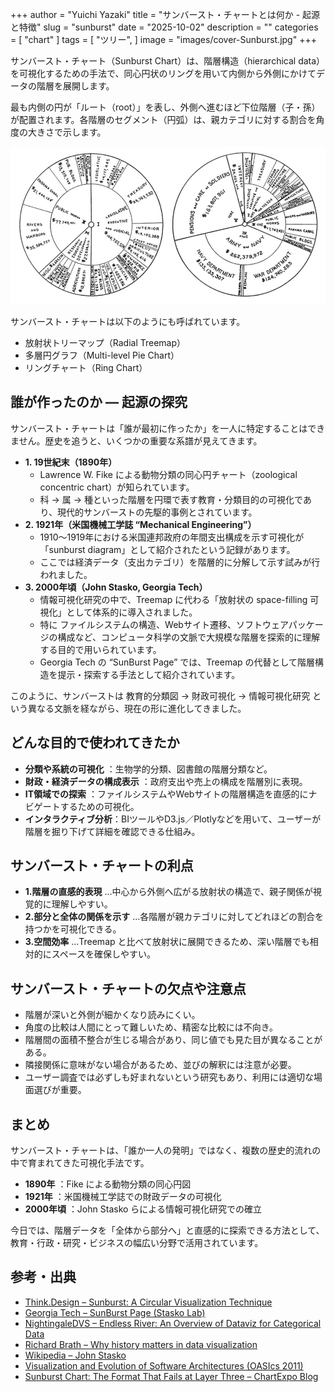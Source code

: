 +++
author = "Yuichi Yazaki"
title = "サンバースト・チャートとは何か - 起源と特徴"
slug = "sunburst"
date = "2025-10-02"
description = ""
categories = [
    "chart"
]
tags = [
    "ツリー",
]
image = "images/cover-Sunburst.jpg"
+++

サンバースト・チャート（Sunburst Chart）は、階層構造（hierarchical data） を可視化するための手法で、同心円状のリングを用いて内側から外側にかけてデータの階層を展開します。

最も内側の円が「ルート（root）」を表し、外側へ進むほど下位階層（子・孫）が配置されます。各階層のセグメント（円弧）は、親カテゴリに対する割合を角度の大きさで示します。

<!--more-->

![](images/cover-Sunburst.jpg)

サンバースト・チャートは以下のようにも呼ばれています。

- 放射状トリーマップ（Radial Treemap）
- 多層円グラフ（Multi-level Pie Chart）
- リングチャート（Ring Chart）


## 誰が作ったのか ― 起源の探究

サンバースト・チャートは「誰が最初に作ったか」を一人に特定することはできません。歴史を追うと、いくつかの重要な系譜が見えてきます。

- **1. 19世紀末（1890年）**
    - Lawrence W. Fike による動物分類の同心円チャート（zoological concentric chart）が知られています。
    - 科 → 属 → 種といった階層を円環で表す教育・分類目的の可視化であり、現代的サンバーストの先駆的事例とされています。
- **2. 1921年（米国機械工学誌 “Mechanical Engineering”）**
    - 1910〜1919年における米国連邦政府の年間支出構成を示す可視化が「sunburst diagram」として紹介されたという記録があります。
    - ここでは経済データ（支出カテゴリ）を階層的に分解して示す試みが行われました。
- **3. 2000年頃（John Stasko, Georgia Tech）**
    - 情報可視化研究の中で、Treemap に代わる「放射状の space-filling 可視化」として体系的に導入されました。
    - 特に ファイルシステムの構造、Webサイト遷移、ソフトウェアパッケージの構成など、コンピュータ科学の文脈で大規模な階層を探索的に理解する目的で用いられています。
    - Georgia Tech の “SunBurst Page” では、Treemap の代替として階層構造を提示・探索する手法として紹介されています。

このように、サンバーストは 教育的分類図 → 財政可視化 → 情報可視化研究 という異なる文脈を経ながら、現在の形に進化してきました。



## どんな目的で使われてきたか

- **分類や系統の可視化** ：生物学的分類、図書館の階層分類など。
- **財政・経済データの構成表示** ：政府支出や売上の構成を階層別に表現。
- **IT領域での探索** ：ファイルシステムやWebサイトの階層構造を直感的にナビゲートするための可視化。
- **インタラクティブ分析**：BIツールやD3.js／Plotlyなどを用いて、ユーザーが階層を掘り下げて詳細を確認できる仕組み。



## サンバースト・チャートの利点

- **1.階層の直感的表現** ...中心から外側へ広がる放射状の構造で、親子関係が視覚的に理解しやすい。
- **2.部分と全体の関係を示す** ...各階層が親カテゴリに対してどれほどの割合を持つかを可視化できる。
- **3.空間効率** ...Treemap と比べて放射状に展開できるため、深い階層でも相対的にスペースを確保しやすい。


## サンバースト・チャートの欠点や注意点

- 階層が深いと外側が細かくなり読みにくい。
- 角度の比較は人間にとって難しいため、精密な比較には不向き。
- 階層間の面積不整合が生じる場合があり、同じ値でも見た目が異なることがある。
- 隣接関係に意味がない場合があるため、並びの解釈には注意が必要。
- ユーザー調査では必ずしも好まれないという研究もあり、利用には適切な場面選びが重要。



## まとめ

サンバースト・チャートは、「誰か一人の発明」ではなく、複数の歴史的流れの中で育まれてきた可視化手法です。

- **1890年** ：Fike による動物分類の同心円図
- **1921年** ：米国機械工学誌での財政データの可視化
- **2000年頃** ：John Stasko らによる情報可視化研究での確立

今日では、階層データを「全体から部分へ」と直感的に探索できる方法として、教育・行政・研究・ビジネスの幅広い分野で活用されています。



## 参考・出典

- [Think.Design – Sunburst: A Circular Visualization Technique](https://think.design/services/data-visualization-data-design/sunburst/)  
- [Georgia Tech – SunBurst Page (Stasko Lab)](https://sites.cc.gatech.edu/gvu/ii/sunburst/)  
- [NightingaleDVS – Endless River: An Overview of Dataviz for Categorical Data](https://nightingaledvs.com/endless-river-an-overview-of-dataviz-for-categorical-data/#a334)  
- [Richard Brath – Why history matters in data visualization](https://richardbrath.wordpress.com/2018/08/31/why-history-matters-in-data-visualization/)  
- [Wikipedia – John Stasko](https://en.wikipedia.org/wiki/John_Stasko)  
- [Visualization and Evolution of Software Architectures (OASIcs 2011)](https://drops.dagstuhl.de/storage/01oasics/oasics-vol027-vluds2012-irtg1131/OASIcs.VLUDS.2011.25/OASIcs.VLUDS.2011.25.pdf)  
- [Sunburst Chart: The Format That Fails at Layer Three – ChartExpo Blog](https://chartexpo.com/blog/sunburst-chart)
